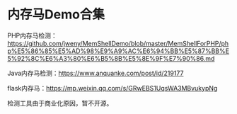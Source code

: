 # 内存马Demo合集



PHP内存马检测：https://github.com/jweny/MemShellDemo/blob/master/MemShellForPHP/php%E5%86%85%E5%AD%98%E9%A9%AC%E6%94%BB%E5%87%BB%E5%92%8C%E6%A3%80%E6%B5%8B%E5%8E%9F%E7%90%86.md

Java内存马检测：https://www.anquanke.com/post/id/219177

flask内存马：https://mp.weixin.qq.com/s/GRwEBS1UqsWA3MBvukypNg

检测工具由于商业化原因，暂不开源。

